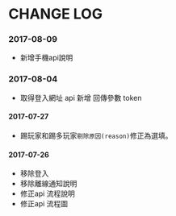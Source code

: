 # CHANGE LOG

### 2017-08-09
- 新增手機api說明

### 2017-08-04
- 取得登入網址 api 新增 回傳參數 token

#### 2017-07-27
- 踢玩家和踢多玩家`剔除原因(reason)`修正為選填。

#### 2017-07-26
- 移除登入
- 移除離線通知說明
- 修正api 流程說明
- 修正api 流程圖

